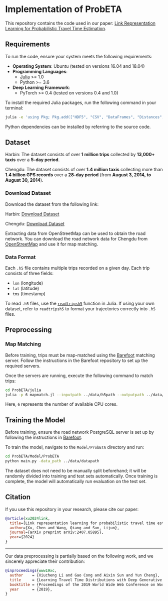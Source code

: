 # Implementation of ProbETA

This repository contains the code used in our paper: [Link Representation Learning for Probabilistic Travel Time Estimation](https://arxiv.org/abs/2407.05895).

## Requirements

To run the code, ensure your system meets the following requirements:

- **Operating System**: Ubuntu (tested on versions 16.04 and 18.04)
- **Programming Languages**:
  - [Julia](https://julialang.org/downloads/) >= 1.0
  - Python >= 3.6
- **Deep Learning Framework**:
  - PyTorch >= 0.4 (tested on versions 0.4 and 1.0)

To install the required Julia packages, run the following command in your terminal:

```bash
julia -e 'using Pkg; Pkg.add(["HDF5", "CSV", "DataFrames", "Distances", "StatsBase", "JSON", "Lazy", "JLD2", "ArgParse"])'
```

Python dependencies can be installed by referring to the source code.

## Dataset

Harbin: The dataset consists of over **1 million trips** collected by **13,000+ taxis** over a **5-day period**.

Chengdu: The dataset consists of over **1.4 million taxis** collecting more than **1.4 billion GPS records** over a **28-day period** (from **August 3, 2014, to August 30, 2014**).

### Download Dataset

Download the dataset from the following link:

Harbin: [Download Dataset](https://drive.google.com/open?id=1tdgarnn28CM01o9hbeKLUiJ1o1lskrqA)

Chengdu: [Download Dataset](https://challenge.datacastle.cn/v3/cmptDetail.html?id=175)

Extracting data from OpenStreetMap can be used to obtain the road network. You can download the road network data for Chengdu from [OpenStreetMap](https://www.openstreetmap.org/) and use it for map matching.


### Data Format

Each `.h5` file contains multiple trips recorded on a given day. Each trip consists of three fields:

- `lon` (longitude)
- `lat` (latitude)
- `tms` (timestamp)

To read `.h5` files, use the [`readtripsh5`](https://github.com/ChenXu02/ProbETA/tree/main/julia/Trip.jl#L28) function in Julia. If using your own dataset, refer to `readtripsh5` to format your trajectories correctly into `.h5` files.

## Preprocessing

### Map Matching

Before training, trips must be map-matched using the [Barefoot](https://github.com/boathit/barefoot) matching server. Follow the instructions in the Barefoot repository to set up the required servers.

Once the servers are running, execute the following command to match trips:

```bash
cd ProbETA/julia
julia -p 6 mapmatch.jl --inputpath ../data/h5path --outputpath ../data/jldpath
```

Here, `6` represents the number of available CPU cores.

## Training the Model

Before training, ensure the road network PostgreSQL server is set up by following the instructions in [Barefoot](https://github.com/boathit/barefoot).

To train the model, navigate to the `Model/ProbETA` directory and run:

```bash
cd ProbETA/Model/ProbETA
python main.py -data_path ../data/datapath
```
The dataset does not need to be manually split beforehand; it will be randomly divided into training and test sets automatically.
Once training is complete, the model will automatically run evaluation on the test set.


## Citation

If you use this repository in your research, please cite our paper:

```bibtex
@article{xu2024link,
  title={Link representation learning for probabilistic travel time estimation},
  author={Xu, Chen and Wang, Qiang and Sun, Lijun},
  journal={arXiv preprint arXiv:2407.05895},
  year={2024}
}
```

---

Our data preprocessing is partially based on the following work, and we sincerely appreciate their contribution:

```bibtex
@inproceedings{www19xc,
  author    = {Xiucheng Li and Gao Cong and Aixin Sun and Yun Cheng},
  title     = {Learning Travel Time Distributions with Deep Generative Model},
  booktitle = {Proceedings of the 2019 World Wide Web Conference on World Wide Web, {WWW} 2019, San Francisco, California, May 13-17, 2019},
  year      = {2019},
}
```



